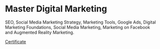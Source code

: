 # Master Digital Marketing
SEO, Social Media Marketing Strategy, Marketing Tools, Google Ads, Digital Marketing Foundations, Social Media Marketing, Marketing on Facebook and Augmented Reality Marketing.

[Certificate](https://github.com/douglasbarcellos/linkedin-learning/blob/main/master-digital-marketing/certificate/CertificateOfCompletion_Master%20Digital%20Marketing.pdf)